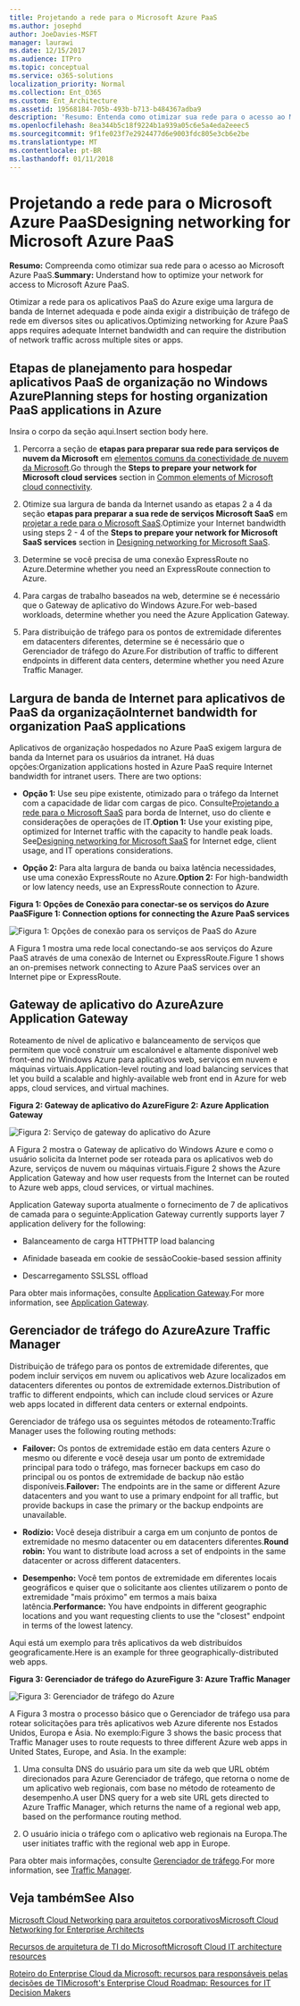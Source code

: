 ```yaml
---
title: Projetando a rede para o Microsoft Azure PaaS
ms.author: josephd
author: JoeDavies-MSFT
manager: laurawi
ms.date: 12/15/2017
ms.audience: ITPro
ms.topic: conceptual
ms.service: o365-solutions
localization_priority: Normal
ms.collection: Ent_O365
ms.custom: Ent_Architecture
ms.assetid: 19568184-705b-493b-b713-b484367adba9
description: 'Resumo: Entenda como otimizar sua rede para o acesso ao Microsoft Azure PaaS.'
ms.openlocfilehash: 8ea344b5c18f9224b1a939a05c6e5a4eda2eeec5
ms.sourcegitcommit: 9f1fe023f7e2924477d6e9003fdc805e3cb6e2be
ms.translationtype: MT
ms.contentlocale: pt-BR
ms.lasthandoff: 01/11/2018
---
```

# <a name="designing-networking-for-microsoft-azure-paas"></a><span data-ttu-id="7931d-103">Projetando a rede para o Microsoft Azure PaaS</span><span class="sxs-lookup"><span data-stu-id="7931d-103">Designing networking for Microsoft Azure PaaS</span></span>

 <span data-ttu-id="7931d-104">**Resumo:** Compreenda como otimizar sua rede para o acesso ao Microsoft Azure PaaS.</span><span class="sxs-lookup"><span data-stu-id="7931d-104">**Summary:** Understand how to optimize your network for access to Microsoft Azure PaaS.</span></span>
  
<span data-ttu-id="7931d-105">Otimizar a rede para os aplicativos PaaS do Azure exige uma largura de banda de Internet adequada e pode ainda exigir a distribuição de tráfego de rede em diversos sites ou aplicativos.</span><span class="sxs-lookup"><span data-stu-id="7931d-105">Optimizing networking for Azure PaaS apps requires adequate Internet bandwidth and can require the distribution of network traffic across multiple sites or apps.</span></span>
  
## <a name="planning-steps-for-hosting-organization-paas-applications-in-azure"></a><span data-ttu-id="7931d-106">Etapas de planejamento para hospedar aplicativos PaaS de organização no Windows Azure</span><span class="sxs-lookup"><span data-stu-id="7931d-106">Planning steps for hosting organization PaaS applications in Azure</span></span>

<span data-ttu-id="7931d-107">Insira o corpo da seção aqui.</span><span class="sxs-lookup"><span data-stu-id="7931d-107">Insert section body here.</span></span>
  
1. <span data-ttu-id="7931d-108">Percorra a seção de **etapas para preparar sua rede para serviços de nuvem da Microsoft** em [elementos comuns da conectividade de nuvem da Microsoft](common-elements-of-microsoft-cloud-connectivity.md).</span><span class="sxs-lookup"><span data-stu-id="7931d-108">Go through the **Steps to prepare your network for Microsoft cloud services** section in [Common elements of Microsoft cloud connectivity](common-elements-of-microsoft-cloud-connectivity.md).</span></span>
    
2. <span data-ttu-id="7931d-109">Otimize sua largura de banda da Internet usando as etapas 2 a 4 da seção **etapas para preparar a sua rede de serviços Microsoft SaaS** em [projetar a rede para o Microsoft SaaS](designing-networking-for-microsoft-saas.md).</span><span class="sxs-lookup"><span data-stu-id="7931d-109">Optimize your Internet bandwidth using steps 2 - 4 of the **Steps to prepare your network for Microsoft SaaS services** section in [Designing networking for Microsoft SaaS](designing-networking-for-microsoft-saas.md).</span></span>
    
3. <span data-ttu-id="7931d-110">Determine se você precisa de uma conexão ExpressRoute no Azure.</span><span class="sxs-lookup"><span data-stu-id="7931d-110">Determine whether you need an ExpressRoute connection to Azure.</span></span>
    
4. <span data-ttu-id="7931d-111">Para cargas de trabalho baseados na web, determine se é necessário que o Gateway de aplicativo do Windows Azure.</span><span class="sxs-lookup"><span data-stu-id="7931d-111">For web-based workloads, determine whether you need the Azure Application Gateway.</span></span>
    
5. <span data-ttu-id="7931d-112">Para distribuição de tráfego para os pontos de extremidade diferentes em datacenters diferentes, determine se é necessário que o Gerenciador de tráfego do Azure.</span><span class="sxs-lookup"><span data-stu-id="7931d-112">For distribution of traffic to different endpoints in different data centers, determine whether you need Azure Traffic Manager.</span></span>
    
## <a name="internet-bandwidth-for-organization-paas-applications"></a><span data-ttu-id="7931d-113">Largura de banda de Internet para aplicativos de PaaS da organização</span><span class="sxs-lookup"><span data-stu-id="7931d-113">Internet bandwidth for organization PaaS applications</span></span>

<span data-ttu-id="7931d-p101">Aplicativos de organização hospedados no Azure PaaS exigem largura de banda da Internet para os usuários da intranet. Há duas opções:</span><span class="sxs-lookup"><span data-stu-id="7931d-p101">Organization applications hosted in Azure PaaS require Internet bandwidth for intranet users. There are two options:</span></span>
  
- <span data-ttu-id="7931d-p102">**Opção 1:** Use seu pipe existente, otimizado para o tráfego da Internet com a capacidade de lidar com cargas de pico. Consulte[Projetando a rede para o Microsoft SaaS](designing-networking-for-microsoft-saas.md) para borda de Internet, uso do cliente e considerações de operações de IT.</span><span class="sxs-lookup"><span data-stu-id="7931d-p102">**Option 1:** Use your existing pipe, optimized for Internet traffic with the capacity to handle peak loads. See[Designing networking for Microsoft SaaS](designing-networking-for-microsoft-saas.md) for Internet edge, client usage, and IT operations considerations.</span></span>
    
- <span data-ttu-id="7931d-118">**Opção 2:** Para alta largura de banda ou baixa latência necessidades, use uma conexão ExpressRoute no Azure.</span><span class="sxs-lookup"><span data-stu-id="7931d-118">**Option 2:** For high-bandwidth or low latency needs, use an ExpressRoute connection to Azure.</span></span>
    
<span data-ttu-id="7931d-119">**Figura 1: Opções de Conexão para conectar-se os serviços do Azure PaaS**</span><span class="sxs-lookup"><span data-stu-id="7931d-119">**Figure 1: Connection options for connecting the Azure PaaS services**</span></span>

![Figura 1: Opções de conexão para os serviços de PaaS do Azure](images/Network_Poster/PaaS1.png)
  
<span data-ttu-id="7931d-121">A Figura 1 mostra uma rede local conectando-se aos serviços do Azure PaaS através de uma conexão de Internet ou ExpressRoute.</span><span class="sxs-lookup"><span data-stu-id="7931d-121">Figure 1 shows an on-premises network connecting to Azure PaaS services over an Internet pipe or ExpressRoute.</span></span>
  
## <a name="azure-application-gateway"></a><span data-ttu-id="7931d-122">Gateway de aplicativo do Azure</span><span class="sxs-lookup"><span data-stu-id="7931d-122">Azure Application Gateway</span></span>

<span data-ttu-id="7931d-123">Roteamento de nível de aplicativo e balanceamento de serviços que permitem que você construir um escalonável e altamente disponível web front-end no Windows Azure para aplicativos web, serviços em nuvem e máquinas virtuais.</span><span class="sxs-lookup"><span data-stu-id="7931d-123">Application-level routing and load balancing services that let you build a scalable and highly-available web front end in Azure for web apps, cloud services, and virtual machines.</span></span> 
  
<span data-ttu-id="7931d-124">**Figura 2: Gateway de aplicativo do Azure**</span><span class="sxs-lookup"><span data-stu-id="7931d-124">**Figure 2: Azure Application Gateway**</span></span>

![Figura 2: Serviço de gateway do aplicativo do Azure](images/Network_Poster/PaaS2.png)
  
<span data-ttu-id="7931d-126">A Figura 2 mostra o Gateway de aplicativo do Windows Azure e como o usuário solicita da Internet pode ser roteada para os aplicativos web do Azure, serviços de nuvem ou máquinas virtuais.</span><span class="sxs-lookup"><span data-stu-id="7931d-126">Figure 2 shows the Azure Application Gateway and how user requests from the Internet can be routed to Azure web apps, cloud services, or virtual machines.</span></span>
  
<span data-ttu-id="7931d-127">Application Gateway suporta atualmente o fornecimento de 7 de aplicativos de camada para o seguinte:</span><span class="sxs-lookup"><span data-stu-id="7931d-127">Application Gateway currently supports layer 7 application delivery for the following:</span></span>
  
- <span data-ttu-id="7931d-128">Balanceamento de carga HTTP</span><span class="sxs-lookup"><span data-stu-id="7931d-128">HTTP load balancing</span></span>
    
- <span data-ttu-id="7931d-129">Afinidade baseada em cookie de sessão</span><span class="sxs-lookup"><span data-stu-id="7931d-129">Cookie-based session affinity</span></span>
    
- <span data-ttu-id="7931d-130">Descarregamento SSL</span><span class="sxs-lookup"><span data-stu-id="7931d-130">SSL offload</span></span>
    
<span data-ttu-id="7931d-131">Para obter mais informações, consulte [Application Gateway](https://docs.microsoft.com/azure/application-gateway/application-gateway-introduction).</span><span class="sxs-lookup"><span data-stu-id="7931d-131">For more information, see [Application Gateway](https://docs.microsoft.com/azure/application-gateway/application-gateway-introduction).</span></span>
  
## <a name="azure-traffic-manager"></a><span data-ttu-id="7931d-132">Gerenciador de tráfego do Azure</span><span class="sxs-lookup"><span data-stu-id="7931d-132">Azure Traffic Manager</span></span>

<span data-ttu-id="7931d-133">Distribuição de tráfego para os pontos de extremidade diferentes, que podem incluir serviços em nuvem ou aplicativos web Azure localizados em datacenters diferentes ou pontos de extremidade externos.</span><span class="sxs-lookup"><span data-stu-id="7931d-133">Distribution of traffic to different endpoints, which can include cloud services or Azure web apps located in different data centers or external endpoints.</span></span>
  
<span data-ttu-id="7931d-134">Gerenciador de tráfego usa os seguintes métodos de roteamento:</span><span class="sxs-lookup"><span data-stu-id="7931d-134">Traffic Manager uses the following routing methods:</span></span>
  
- <span data-ttu-id="7931d-135">**Failover:** Os pontos de extremidade estão em data centers Azure o mesmo ou diferente e você deseja usar um ponto de extremidade principal para todo o tráfego, mas fornecer backups em caso do principal ou os pontos de extremidade de backup não estão disponíveis.</span><span class="sxs-lookup"><span data-stu-id="7931d-135">**Failover:** The endpoints are in the same or different Azure datacenters and you want to use a primary endpoint for all traffic, but provide backups in case the primary or the backup endpoints are unavailable.</span></span>
    
- <span data-ttu-id="7931d-136">**Rodízio:** Você deseja distribuir a carga em um conjunto de pontos de extremidade no mesmo datacenter ou em datacenters diferentes.</span><span class="sxs-lookup"><span data-stu-id="7931d-136">**Round robin:** You want to distribute load across a set of endpoints in the same datacenter or across different datacenters.</span></span>
    
- <span data-ttu-id="7931d-137">**Desempenho:** Você tem pontos de extremidade em diferentes locais geográficos e quiser que o solicitante aos clientes utilizarem o ponto de extremidade "mais próximo" em termos a mais baixa latência.</span><span class="sxs-lookup"><span data-stu-id="7931d-137">**Performance:** You have endpoints in different geographic locations and you want requesting clients to use the "closest" endpoint in terms of the lowest latency.</span></span>
    
<span data-ttu-id="7931d-138">Aqui está um exemplo para três aplicativos da web distribuídos geograficamente.</span><span class="sxs-lookup"><span data-stu-id="7931d-138">Here is an example for three geographically-distributed web apps.</span></span>
  
<span data-ttu-id="7931d-139">**Figura 3: Gerenciador de tráfego do Azure**</span><span class="sxs-lookup"><span data-stu-id="7931d-139">**Figure 3: Azure Traffic Manager**</span></span>

![Figura 3: Gerenciador de tráfego do Azure](images/Network_Poster/PaaS3.png)
  
<span data-ttu-id="7931d-p103">A Figura 3 mostra o processo básico que o Gerenciador de tráfego usa para rotear solicitações para três aplicativos web Azure diferente nos Estados Unidos, Europa e Ásia. No exemplo:</span><span class="sxs-lookup"><span data-stu-id="7931d-p103">Figure 3 shows the basic process that Traffic Manager uses to route requests to three different Azure web apps in United States, Europe, and Asia. In the example:</span></span>
  
1. <span data-ttu-id="7931d-143">Uma consulta DNS do usuário para um site da web que URL obtém direcionados para Azure Gerenciador de tráfego, que retorna o nome de um aplicativo web regionais, com base no método de roteamento de desempenho.</span><span class="sxs-lookup"><span data-stu-id="7931d-143">A user DNS query for a web site URL gets directed to Azure Traffic Manager, which returns the name of a regional web app, based on the performance routing method.</span></span>
    
2. <span data-ttu-id="7931d-144">O usuário inicia o tráfego com o aplicativo web regionais na Europa.</span><span class="sxs-lookup"><span data-stu-id="7931d-144">The user initiates traffic with the regional web app in Europe.</span></span>
    
<span data-ttu-id="7931d-145">Para obter mais informações, consulte [Gerenciador de tráfego](https://docs.microsoft.com/azure/traffic-manager/traffic-manager-overview).</span><span class="sxs-lookup"><span data-stu-id="7931d-145">For more information, see [Traffic Manager](https://docs.microsoft.com/azure/traffic-manager/traffic-manager-overview).</span></span>
  
## <a name="see-also"></a><span data-ttu-id="7931d-146">Veja também</span><span class="sxs-lookup"><span data-stu-id="7931d-146">See Also</span></span>

[<span data-ttu-id="7931d-147">Microsoft Cloud Networking para arquitetos corporativos</span><span class="sxs-lookup"><span data-stu-id="7931d-147">Microsoft Cloud Networking for Enterprise Architects</span></span>](microsoft-cloud-networking-for-enterprise-architects.md)
  
[<span data-ttu-id="7931d-148">Recursos de arquitetura de TI do Microsoft</span><span class="sxs-lookup"><span data-stu-id="7931d-148">Microsoft Cloud IT architecture resources</span></span>](microsoft-cloud-it-architecture-resources.md)

[<span data-ttu-id="7931d-149">Roteiro do Enterprise Cloud da Microsoft: recursos para responsáveis pelas decisões de TI</span><span class="sxs-lookup"><span data-stu-id="7931d-149">Microsoft's Enterprise Cloud Roadmap: Resources for IT Decision Makers</span></span>](https://sway.com/FJ2xsyWtkJc2taRD)




